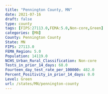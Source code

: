 ```yaml
---
title: "Pennington County, MN"
date: 2021-07-16
draft: false
type: county
tags: [FIPS:27113.0,FEMA:5.0,Non-core,Green]
categories: [MN]
County: Pennington County
State: MN
FIPS: 27113.0
FEMA_Region: 5.0
Population: 14119.0
NCHS_Urban_Rural_Classification: Non-core
Tests_in_prior_14_days: 68.0
Fourteen_day_test_rate_per_100000: 482.0
Percent_Positivity_in_prior_14_days: 0.0
Level: Green
url: /states/MN/pennington-county
---
```



